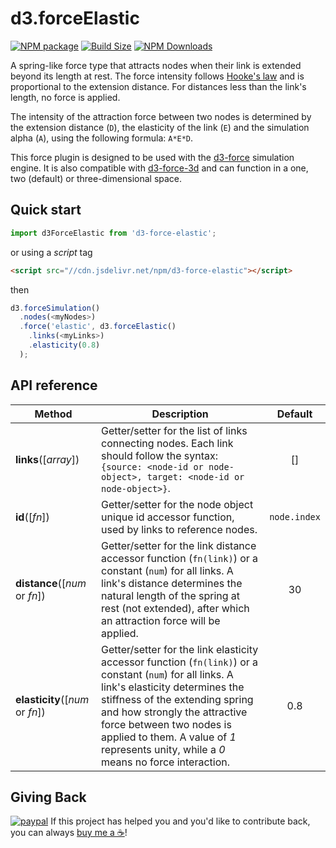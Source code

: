 d3.forceElastic
===============

[![NPM package][npm-img]][npm-url]
[![Build Size][build-size-img]][build-size-url]
[![NPM Downloads][npm-downloads-img]][npm-downloads-url]

A spring-like force type that attracts nodes when their link is extended beyond its length at rest. The force intensity follows [Hooke's law](https://en.wikipedia.org/wiki/Hooke%27s_law) and is proportional to the extension distance. For distances less than the link's length, no force is applied.

The intensity of the attraction force between two nodes is determined by the extension distance (`D`), the elasticity of the link (`E`) and the simulation alpha (`A`), using the following formula: `A*E*D`.

This force plugin is designed to be used with the [d3-force](https://github.com/d3/d3-force) simulation engine. It is also compatible with [d3-force-3d](https://github.com/vasturiano/d3-force-3d) and can function in a one, two (default) or three-dimensional space.

## Quick start

```js
import d3ForceElastic from 'd3-force-elastic';
```
or using a *script* tag
```html
<script src="//cdn.jsdelivr.net/npm/d3-force-elastic"></script>
```
then
```js
d3.forceSimulation()
  .nodes(<myNodes>)
  .force('elastic', d3.forceElastic()
    .links(<myLinks>)
    .elasticity(0.8)   
  );
```

## API reference

| Method                                       | Description                                                                                                                                                                                                                                                                                                                         |   Default    |
|----------------------------------------------|-------------------------------------------------------------------------------------------------------------------------------------------------------------------------------------------------------------------------------------------------------------------------------------------------------------------------------------|:------------:|
| <b>links</b>([<i>array</i>])                 | Getter/setter for the list of links connecting nodes. Each link should follow the syntax: `{source: <node-id or node-object>, target: <node-id or node-object>}`.                                                                                                                                                                   |      []      |
| <b>id</b>([<i>fn</i>])                       | Getter/setter for the node object unique id accessor function, used by links to reference nodes.                                                                                                                                                                                                                                    | `node.index` |
| <b>distance</b>([<i>num</i> or <i>fn</i>])   | Getter/setter for the link distance accessor function (`fn(link)`) or a constant (`num`) for all links. A link's distance determines the natural length of the spring at rest (not extended), after which an attraction force will be applied.                                                                                      |      30      |
| <b>elasticity</b>([<i>num</i> or <i>fn</i>]) | Getter/setter for the link elasticity accessor function (`fn(link)`) or a constant (`num`) for all links. A link's elasticity determines the stiffness of the extending spring and how strongly the attractive force between two nodes is applied to them. A value of *1* represents unity, while a *0* means no force interaction. |     0.8      |

## Giving Back

[![paypal](https://www.paypalobjects.com/en_US/i/btn/btn_donate_SM.gif)](https://www.paypal.com/cgi-bin/webscr?cmd=_donations&business=L398E7PKP47E8&currency_code=USD&source=url) If this project has helped you and you'd like to contribute back, you can always [buy me a ☕](https://www.paypal.com/cgi-bin/webscr?cmd=_donations&business=L398E7PKP47E8&currency_code=USD&source=url)!


[npm-img]: https://img.shields.io/npm/v/d3-force-elastic
[npm-url]: https://npmjs.org/package/d3-force-elastic
[build-size-img]: https://img.shields.io/bundlephobia/minzip/d3-force-elastic
[build-size-url]: https://bundlephobia.com/result?p=d3-force-elastic
[npm-downloads-img]: https://img.shields.io/npm/dt/d3-force-elastic
[npm-downloads-url]: https://www.npmtrends.com/d3-force-elastic
